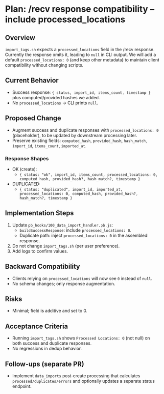 # Plan: /recv response compatibility – include processed_locations

## Overview
`import_tags.sh` expects a `processed_locations` field in the /recv response. Currently the response omits it, leading to `null` in CLI output. We will add a default `processed_locations: 0` (and keep other metadata) to maintain client compatibility without changing scripts.

## Current Behavior
- Success response: `{ status, import_id, items_count, timestamp }` plus computed/provided hashes we added.
- No `processed_locations` → CLI prints `null`.

## Proposed Change
- Augment success and duplicate responses with `processed_locations: 0` (placeholder), to be updated by downstream processing later.
- Preserve existing fields: `computed_hash`, `provided_hash`, `hash_match`, `import_id`, `items_count`, `imported_at`.

### Response Shapes
- OK (create):
  - `{ status: "ok", import_id, items_count, processed_locations: 0, computed_hash, provided_hash?, hash_match?, timestamp }`
- DUPLICATED:
  - `{ status: "duplicated", import_id, imported_at, processed_locations: 0, computed_hash, provided_hash?, hash_match?, timestamp }`

## Implementation Steps
1) Update `pb_hooks/100_data_import_handler.pb.js`:
   - `buildSuccessResponse`: include `processed_locations: 0`.
   - Duplicate path: inject `processed_locations: 0` in the assembled response.
2) Do not change `import_tags.sh` (per user preference).
3) Add logs to confirm values.

## Backward Compatibility
- Clients relying on `processed_locations` will now see `0` instead of `null`.
- No schema changes; only response augmentation.

## Risks
- Minimal; field is additive and set to 0.

## Acceptance Criteria
- Running `import_tags.sh` shows `Processed Locations: 0` (not null) on both success and duplicate responses.
- No regressions in dedup behavior.

## Follow-ups (separate PR)
- Implement `data_imports` post-create processing that calculates `processed/duplicates/errors` and optionally updates a separate status endpoint.
